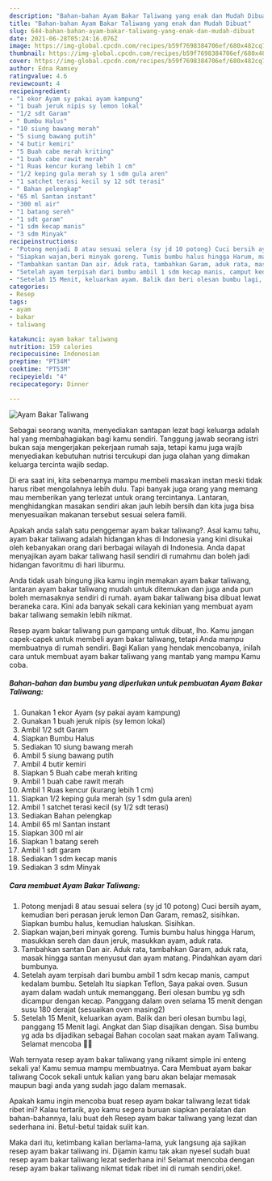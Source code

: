```yaml
---
description: "Bahan-bahan Ayam Bakar Taliwang yang enak dan Mudah Dibuat"
title: "Bahan-bahan Ayam Bakar Taliwang yang enak dan Mudah Dibuat"
slug: 644-bahan-bahan-ayam-bakar-taliwang-yang-enak-dan-mudah-dibuat
date: 2021-06-28T05:24:16.076Z
image: https://img-global.cpcdn.com/recipes/b59f7698384706ef/680x482cq70/ayam-bakar-taliwang-foto-resep-utama.jpg
thumbnail: https://img-global.cpcdn.com/recipes/b59f7698384706ef/680x482cq70/ayam-bakar-taliwang-foto-resep-utama.jpg
cover: https://img-global.cpcdn.com/recipes/b59f7698384706ef/680x482cq70/ayam-bakar-taliwang-foto-resep-utama.jpg
author: Edna Ramsey
ratingvalue: 4.6
reviewcount: 4
recipeingredient:
- "1 ekor Ayam sy pakai ayam kampung"
- "1 buah jeruk nipis sy lemon lokal"
- "1/2 sdt Garam"
- " Bumbu Halus"
- "10 siung bawang merah"
- "5 siung bawang putih"
- "4 butir kemiri"
- "5 Buah cabe merah kriting"
- "1 buah cabe rawit merah"
- "1 Ruas kencur kurang lebih 1 cm"
- "1/2 keping gula merah sy 1 sdm gula aren"
- "1 satchet terasi kecil sy 12 sdt terasi"
- " Bahan pelengkap"
- "65 ml Santan instant"
- "300 ml air"
- "1 batang sereh"
- "1 sdt garam"
- "1 sdm kecap manis"
- "3 sdm Minyak"
recipeinstructions:
- "Potong menjadi 8 atau sesuai selera (sy jd 10 potong) Cuci bersih ayam, kemudian beri perasan jeruk lemon Dan Garam, remas2, sisihkan. Siapkan bumbu halus, kemudian haluskan. Sisihkan."
- "Siapkan wajan,beri minyak goreng. Tumis bumbu halus hingga Harum, masukkan sereh dan daun jeruk, masukkan ayam, aduk rata."
- "Tambahkan santan Dan air. Aduk rata, tambahkan Garam, aduk rata, masak hingga santan menyusut dan ayam matang. Pindahkan ayam dari bumbunya."
- "Setelah ayam terpisah dari bumbu ambil 1 sdm kecap manis, camput kedalam bumbu. Setelah Itu siapkan Teflon, Saya pakai oven. Susun ayam dalam wadah untuk memanggang. Beri olesan bumbu yg sdh dicampur dengan kecap. Panggang dalam oven selama 15 menit dengan susu 180 derajat (sesuaikan oven masing2)"
- "Setelah 15 Menit, keluarkan ayam. Balik dan beri olesan bumbu lagi, panggang 15 Menit lagi. Angkat dan Siap disajikan dengan. Sisa bumbu yg ada bs dijadikan sebagai Bahan cocolan saat makan ayam Taliwang. Selamat mencoba 🙏😉"
categories:
- Resep
tags:
- ayam
- bakar
- taliwang

katakunci: ayam bakar taliwang 
nutrition: 159 calories
recipecuisine: Indonesian
preptime: "PT34M"
cooktime: "PT53M"
recipeyield: "4"
recipecategory: Dinner

---
```



![Ayam Bakar Taliwang](https://img-global.cpcdn.com/recipes/b59f7698384706ef/680x482cq70/ayam-bakar-taliwang-foto-resep-utama.jpg)

Sebagai seorang wanita, menyediakan santapan lezat bagi keluarga adalah hal yang membahagiakan bagi kamu sendiri. Tanggung jawab seorang istri bukan saja mengerjakan pekerjaan rumah saja, tetapi kamu juga wajib menyediakan kebutuhan nutrisi tercukupi dan juga olahan yang dimakan keluarga tercinta wajib sedap.

Di era  saat ini, kita sebenarnya mampu membeli masakan instan meski tidak harus ribet mengolahnya lebih dulu. Tapi banyak juga orang yang memang mau memberikan yang terlezat untuk orang tercintanya. Lantaran, menghidangkan masakan sendiri akan jauh lebih bersih dan kita juga bisa menyesuaikan makanan tersebut sesuai selera famili. 



Apakah anda salah satu penggemar ayam bakar taliwang?. Asal kamu tahu, ayam bakar taliwang adalah hidangan khas di Indonesia yang kini disukai oleh kebanyakan orang dari berbagai wilayah di Indonesia. Anda dapat menyajikan ayam bakar taliwang hasil sendiri di rumahmu dan boleh jadi hidangan favoritmu di hari liburmu.

Anda tidak usah bingung jika kamu ingin memakan ayam bakar taliwang, lantaran ayam bakar taliwang mudah untuk ditemukan dan juga anda pun boleh memasaknya sendiri di rumah. ayam bakar taliwang bisa dibuat lewat beraneka cara. Kini ada banyak sekali cara kekinian yang membuat ayam bakar taliwang semakin lebih nikmat.

Resep ayam bakar taliwang pun gampang untuk dibuat, lho. Kamu jangan capek-capek untuk membeli ayam bakar taliwang, tetapi Anda mampu membuatnya di rumah sendiri. Bagi Kalian yang hendak mencobanya, inilah cara untuk membuat ayam bakar taliwang yang mantab yang mampu Kamu coba.

<!--inarticleads1-->

##### Bahan-bahan dan bumbu yang diperlukan untuk pembuatan Ayam Bakar Taliwang:

1. Gunakan 1 ekor Ayam (sy pakai ayam kampung)
1. Gunakan 1 buah jeruk nipis (sy lemon lokal)
1. Ambil 1/2 sdt Garam
1. Siapkan  Bumbu Halus
1. Sediakan 10 siung bawang merah
1. Ambil 5 siung bawang putih
1. Ambil 4 butir kemiri
1. Siapkan 5 Buah cabe merah kriting
1. Ambil 1 buah cabe rawit merah
1. Ambil 1 Ruas kencur (kurang lebih 1 cm)
1. Siapkan 1/2 keping gula merah (sy 1 sdm gula aren)
1. Ambil 1 satchet terasi kecil (sy 1/2 sdt terasi)
1. Sediakan  Bahan pelengkap
1. Ambil 65 ml Santan instant
1. Siapkan 300 ml air
1. Siapkan 1 batang sereh
1. Ambil 1 sdt garam
1. Sediakan 1 sdm kecap manis
1. Sediakan 3 sdm Minyak




<!--inarticleads2-->

##### Cara membuat Ayam Bakar Taliwang:

1. Potong menjadi 8 atau sesuai selera (sy jd 10 potong) Cuci bersih ayam, kemudian beri perasan jeruk lemon Dan Garam, remas2, sisihkan. Siapkan bumbu halus, kemudian haluskan. Sisihkan.
1. Siapkan wajan,beri minyak goreng. Tumis bumbu halus hingga Harum, masukkan sereh dan daun jeruk, masukkan ayam, aduk rata.
1. Tambahkan santan Dan air. Aduk rata, tambahkan Garam, aduk rata, masak hingga santan menyusut dan ayam matang. Pindahkan ayam dari bumbunya.
1. Setelah ayam terpisah dari bumbu ambil 1 sdm kecap manis, camput kedalam bumbu. Setelah Itu siapkan Teflon, Saya pakai oven. Susun ayam dalam wadah untuk memanggang. Beri olesan bumbu yg sdh dicampur dengan kecap. Panggang dalam oven selama 15 menit dengan susu 180 derajat (sesuaikan oven masing2)
1. Setelah 15 Menit, keluarkan ayam. Balik dan beri olesan bumbu lagi, panggang 15 Menit lagi. Angkat dan Siap disajikan dengan. Sisa bumbu yg ada bs dijadikan sebagai Bahan cocolan saat makan ayam Taliwang. Selamat mencoba 🙏😉




Wah ternyata resep ayam bakar taliwang yang nikamt simple ini enteng sekali ya! Kamu semua mampu membuatnya. Cara Membuat ayam bakar taliwang Cocok sekali untuk kalian yang baru akan belajar memasak maupun bagi anda yang sudah jago dalam memasak.

Apakah kamu ingin mencoba buat resep ayam bakar taliwang lezat tidak ribet ini? Kalau tertarik, ayo kamu segera buruan siapkan peralatan dan bahan-bahannya, lalu buat deh Resep ayam bakar taliwang yang lezat dan sederhana ini. Betul-betul taidak sulit kan. 

Maka dari itu, ketimbang kalian berlama-lama, yuk langsung aja sajikan resep ayam bakar taliwang ini. Dijamin kamu tak akan nyesel sudah buat resep ayam bakar taliwang lezat sederhana ini! Selamat mencoba dengan resep ayam bakar taliwang nikmat tidak ribet ini di rumah sendiri,oke!.

